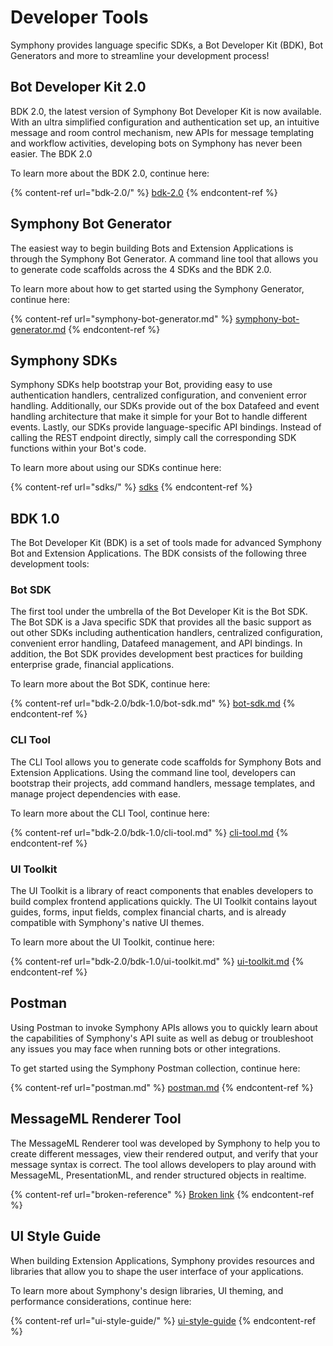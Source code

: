 # Developer Tools

Symphony provides language specific SDKs, a Bot Developer Kit (BDK), Bot Generators and more to streamline your development process!

## Bot Developer Kit 2.0

BDK 2.0, the latest version of Symphony Bot Developer Kit is now available. With an ultra simplified configuration and authentication set up, an intuitive message and room control mechanism, new APIs for message templating and workflow activities, developing bots on Symphony has never been easier. The BDK 2.0

To learn more about the BDK 2.0, continue here:

{% content-ref url="bdk-2.0/" %}
[bdk-2.0](bdk-2.0/)
{% endcontent-ref %}

## Symphony Bot Generator

The easiest way to begin building Bots and Extension Applications is through the Symphony Bot Generator. A command line tool that allows you to generate code scaffolds across the 4 SDKs and the BDK 2.0.

To learn more about how to get started using the Symphony Generator, continue here:

{% content-ref url="symphony-bot-generator.md" %}
[symphony-bot-generator.md](symphony-bot-generator.md)
{% endcontent-ref %}

## Symphony SDKs

Symphony SDKs help bootstrap your Bot, providing easy to use authentication handlers, centralized configuration, and convenient error handling. Additionally, our SDKs provide out of the box Datafeed and event handling architecture that make it simple for your Bot to handle different events. Lastly, our SDKs provide language-specific API bindings. Instead of calling the REST endpoint directly, simply call the corresponding SDK functions within your Bot's code.

To learn more about using our SDKs continue here:

{% content-ref url="sdks/" %}
[sdks](sdks/)
{% endcontent-ref %}

## BDK 1.0

The Bot Developer Kit (BDK) is a set of tools made for advanced Symphony Bot and Extension Applications. The BDK consists of the following three development tools:

### Bot SDK

The first tool under the umbrella of the Bot Developer Kit is the Bot SDK. The Bot SDK is a Java specific SDK that provides all the basic support as out other SDKs including authentication handlers, centralized configuration, convenient error handling, Datafeed management, and API bindings. In addition, the Bot SDK provides development best practices for building enterprise grade, financial applications.

To learn more about the Bot SDK, continue here:

{% content-ref url="bdk-2.0/bdk-1.0/bot-sdk.md" %}
[bot-sdk.md](bdk-2.0/bdk-1.0/bot-sdk.md)
{% endcontent-ref %}

### CLI Tool

The CLI Tool allows you to generate code scaffolds for Symphony Bots and Extension Applications. Using the command line tool, developers can bootstrap their projects, add command handlers, message templates, and manage project dependencies with ease.

To learn more about the CLI Tool, continue here:

{% content-ref url="bdk-2.0/bdk-1.0/cli-tool.md" %}
[cli-tool.md](bdk-2.0/bdk-1.0/cli-tool.md)
{% endcontent-ref %}

### UI Toolkit

The UI Toolkit is a library of react components that enables developers to build complex frontend applications quickly. The UI Toolkit contains layout guides, forms, input fields, complex financial charts, and is already compatible with Symphony's native UI themes.

To learn more about the UI Toolkit, continue here:

{% content-ref url="bdk-2.0/bdk-1.0/ui-toolkit.md" %}
[ui-toolkit.md](bdk-2.0/bdk-1.0/ui-toolkit.md)
{% endcontent-ref %}

## Postman

Using Postman to invoke Symphony APIs allows you to quickly learn about the capabilities of Symphony's API suite as well as debug or troubleshoot any issues you may face when running bots or other integrations.

To get started using the Symphony Postman collection, continue here:

{% content-ref url="postman.md" %}
[postman.md](postman.md)
{% endcontent-ref %}

## MessageML Renderer Tool

The MessageML Renderer tool was developed by Symphony to help you to create different messages, view their rendered output, and verify that your message syntax is correct. The tool allows developers to play around with MessageML, PresentationML, and render structured objects in realtime.

{% content-ref url="broken-reference" %}
[Broken link](broken-reference)
{% endcontent-ref %}

## UI Style Guide

When building Extension Applications, Symphony provides resources and libraries that allow you to shape the user interface of your applications.

To learn more about Symphony's design libraries, UI theming, and performance considerations, continue here:

{% content-ref url="ui-style-guide/" %}
[ui-style-guide](ui-style-guide/)
{% endcontent-ref %}
